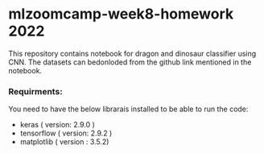 # mlzoomcamp-week8-homework 2022

This repository contains notebook for dragon and dinosaur classifier using CNN. The datasets can bedonloded from the github link mentioned in the notebook.

### Requirments:

You need to have the below librarais installed to be able to run the code:
- keras ( version: 2.9.0 )
- tensorflow ( version: 2.9.2 )
- matplotlib ( version : 3.5.2)


